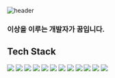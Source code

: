 
![header](https://capsule-render.vercel.app/api?type=wave&color=auto&height=300&section=header&text=Welcome&fontSize=90)

### 이상을 이루는 개발자가 꿈입니다.

## Tech Stack
<img src="https://img.shields.io/badge/Javascript-F7DF1E?style=flat-square&logo=Javascript&logoColor=white"/> <img src="https://img.shields.io/badge/React-61DAFB?style=flat-square&logo=React&logoColor=white"/> <img src="https://img.shields.io/badge/SpringBoot-6DB33F?style=flat-square&logo=SpringBoot&logoColor=white"/> <img src="https://img.shields.io/badge/HTML-E34F26?style=flat-square&logo=HTML&logoColor=white"/> <img src="https://img.shields.io/badge/CSS-1572B6?style=flat-square&logo=CSS&logoColor=white"/> <img src="https://img.shields.io/badge/MYSQL-4479A1?style=flat-square&logo=MYSQL&logoColor=white"/> <img src="https://img.shields.io/badge/ORACLA-F80000?style=flat-square&logo=ORACLA&logoColor=white"/> <img src="https://img.shields.io/badge/JQUERY-0769AD?style=flat-square&logo=JQUERY&logoColor=white"/> <img src="https://img.shields.io/badge/BootStrap-7952B3?style=flat-square&logo=BootStrap&logoColor=white"/> <img src="https://img.shields.io/badge/Vue.JS-4FC08D?style=flat-square&logo=Vue.JS&logoColor=white"/> <img src="https://img.shields.io/badge/Java-F7DF1E?style=flat-square&logo=Java&logoColor=white"/> <img src="https://img.shields.io/badge/AWS-232F3E?style=flat-square&logo=AWS&logoColor=white"/>
